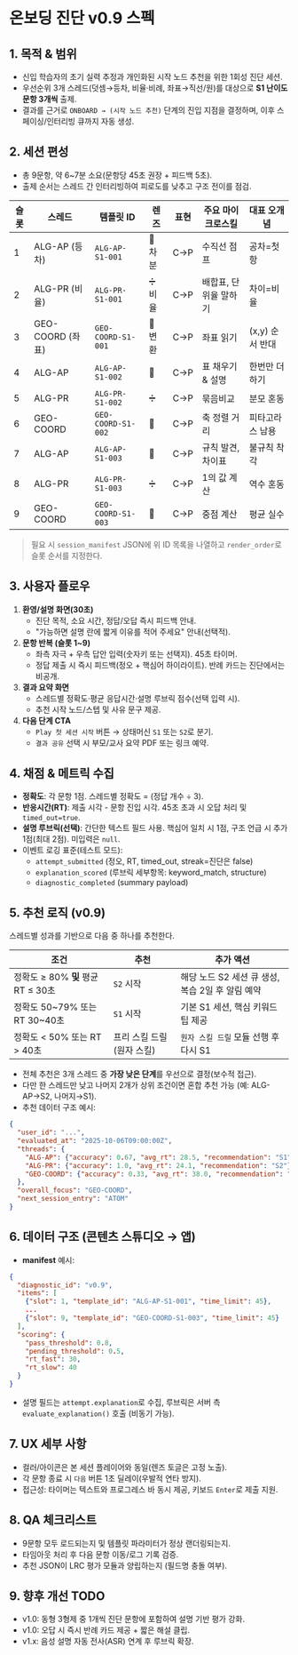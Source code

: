 # 온보딩 진단 v0.9 스펙

## 1. 목적 & 범위
- 신입 학습자의 초기 실력 추정과 개인화된 시작 노드 추천을 위한 1회성 진단 세션.
- 우선순위 3개 스레드(덧셈→등차, 비율·비례, 좌표→직선/원)를 대상으로 **S1 난이도 문항 3개씩** 출제.
- 결과를 근거로 `ONBOARD → (시작 노드 추천)` 단계의 진입 지점을 결정하며, 이후 스페이싱/인터리빙 큐까지 자동 생성.

## 2. 세션 편성
- 총 9문항, 약 6~7분 소요(문항당 45초 권장 + 피드백 5초).
- 출제 순서는 스레드 간 인터리빙하여 피로도를 낮추고 구조 전이를 점검.

| 슬롯 | 스레드 | 템플릿 ID | 렌즈 | 표현 | 주요 마이크로스킬 | 대표 오개념 |
|------|--------|-----------|------|------|--------------------|--------------|
| 1 | ALG-AP (등차) | `ALG-AP-S1-001` | 🔺 차분 | C→P | 수직선 점프 | 공차=첫항 |
| 2 | ALG-PR (비율) | `ALG-PR-S1-001` | ➗ 비율 | C→P | 배합표, 단위율 말하기 | 차이=비율 |
| 3 | GEO-COORD (좌표) | `GEO-COORD-S1-001` | 🔄 변환 | C→P | 좌표 읽기 | (x,y) 순서 반대 |
| 4 | ALG-AP | `ALG-AP-S1-002` | 🔺 | C→P | 표 채우기 & 설명 | 한번만 더하기 |
| 5 | ALG-PR | `ALG-PR-S1-002` | ➗ | C→P | 묶음비교 | 분모 혼동 |
| 6 | GEO-COORD | `GEO-COORD-S1-002` | 🔄 | C→P | 축 정렬 거리 | 피타고라스 남용 |
| 7 | ALG-AP | `ALG-AP-S1-003` | 🔺 | C→P | 규칙 발견, 차이표 | 불규칙 착각 |
| 8 | ALG-PR | `ALG-PR-S1-003` | ➗ | C→P | 1의 값 계산 | 역수 혼동 |
| 9 | GEO-COORD | `GEO-COORD-S1-003` | 🔄 | C→P | 중점 계산 | 평균 실수 |

> 필요 시 `session_manifest` JSON에 위 ID 목록을 나열하고 `render_order`로 슬롯 순서를 지정한다.

## 3. 사용자 플로우
1. **환영/설명 화면(30초)**
   - 진단 목적, 소요 시간, 정답/오답 즉시 피드백 안내.
   - "가능하면 설명 란에 짧게 이유를 적어 주세요" 안내(선택적).
2. **문항 반복 (슬롯 1~9)**
   - 좌측 자극 + 우측 답안 입력(숫자키 또는 선택지). 45초 타이머.
   - 정답 제출 시 즉시 피드백(정오 + 핵심어 하이라이트). 반례 카드는 진단에서는 비공개.
3. **결과 요약 화면**
   - 스레드별 정확도·평균 응답시간·설명 루브릭 점수(선택 입력 시).
   - 추천 시작 노드/스텝 및 사유 문구 제공.
4. **다음 단계 CTA**
   - `Play 첫 세션 시작` 버튼 → 상태머신 `S1` 또는 `S2`로 분기.
   - `결과 공유` 선택 시 부모/교사 요약 PDF 또는 링크 예약.

## 4. 채점 & 메트릭 수집
- **정확도**: 각 문항 1점. 스레드별 정확도 = (정답 개수 ÷ 3).
- **반응시간(RT)**: 제출 시각 - 문항 진입 시각. 45초 초과 시 오답 처리 및 `timed_out=true`.
- **설명 루브릭(선택)**: 간단한 텍스트 필드 사용. 핵심어 일치 시 1점, 구조 언급 시 추가 1점(최대 2점). 미입력은 `null`.
- 이벤트 로깅 표준(테스트 모드):
  - `attempt_submitted` (정오, RT, timed_out, streak=진단은 false)
  - `explanation_scored` (루브릭 세부항목: keyword_match, structure)
  - `diagnostic_completed` (summary payload)

## 5. 추천 로직 (v0.9)
스레드별 성과를 기반으로 다음 중 하나를 추천한다.

| 조건 | 추천 | 추가 액션 |
|-------|-------|------------|
| 정확도 ≥ 80% **및** 평균 RT ≤ 30초 | `S2` 시작 | 해당 노드 S2 세션 큐 생성, 복습 2일 후 알림 예약 |
| 정확도 50~79% 또는 RT 30~40초 | `S1` 시작 | 기본 S1 세션, 핵심 키워드 팁 제공 |
| 정확도 < 50% 또는 RT > 40초 | 프리 스킬 드릴 (원자 스킬) | `원자 스킬 드릴` 모듈 선행 후 다시 S1 |

- 전체 추천은 3개 스레드 중 **가장 낮은 단계**를 우선으로 결정(보수적 접근).
- 다만 한 스레드만 낮고 나머지 2개가 상위 조건이면 혼합 추천 가능 (예: ALG-AP→S2, 나머지→S1).
- 추천 데이터 구조 예시:
```json
{
  "user_id": "...",
  "evaluated_at": "2025-10-06T09:00:00Z",
  "threads": {
    "ALG-AP": {"accuracy": 0.67, "avg_rt": 28.5, "recommendation": "S1"},
    "ALG-PR": {"accuracy": 1.0, "avg_rt": 24.1, "recommendation": "S2"},
    "GEO-COORD": {"accuracy": 0.33, "avg_rt": 38.0, "recommendation": "ATOM"}
  },
  "overall_focus": "GEO-COORD",
  "next_session_entry": "ATOM"
}
```

## 6. 데이터 구조 (콘텐츠 스튜디오 → 앱)
- **manifest** 예시:
```json
{
  "diagnostic_id": "v0.9",
  "items": [
    {"slot": 1, "template_id": "ALG-AP-S1-001", "time_limit": 45},
    ...
    {"slot": 9, "template_id": "GEO-COORD-S1-003", "time_limit": 45}
  ],
  "scoring": {
    "pass_threshold": 0.8,
    "pending_threshold": 0.5,
    "rt_fast": 30,
    "rt_slow": 40
  }
}
```
- 설명 필드는 `attempt.explanation`로 수집, 루브릭은 서버 측 `evaluate_explanation()` 호출 (비동기 가능).

## 7. UX 세부 사항
- 컬러/아이콘은 본 세션 플레이어와 동일(렌즈 토글은 고정 노출).
- 각 문항 종료 시 `다음` 버튼 1초 딜레이(우발적 연타 방지).
- 접근성: 타이머는 텍스트와 프로그레스 바 동시 제공, 키보드 `Enter`로 제출 지원.

## 8. QA 체크리스트
- 9문항 모두 로드되는지 및 템플릿 파라미터가 정상 랜더링되는지.
- 타임아웃 처리 후 다음 문항 이동/로그 기록 검증.
- 추천 JSON이 LRC 평가 모듈과 양립하는지 (필드명 충돌 여부).

## 9. 향후 개선 TODO
- v1.0: 동형 3형제 중 1개씩 진단 문항에 포함하여 설명 기반 평가 강화.
- v1.0: 오답 시 즉시 반례 카드 제공 + 짧은 해설 클립.
- v1.x: 음성 설명 자동 전사(ASR) 연계 후 루브릭 확장.

